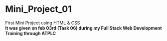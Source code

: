 # Mini_Project_01
First Mini Project using HTML & CSS  <br> <b> 
It was given on feb 03rd (Task 06) during my  Full Stack Web Development Training through ATPLC 
